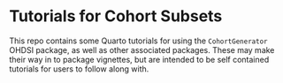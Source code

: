 # Tutorials for Cohort Subsets

This repo contains some Quarto tutorials for using the `CohortGenerator` OHDSI package, as well as other associated packages.
These may make their way in to package vignettes, but are intended to be self contained tutorials for users to follow along with.
